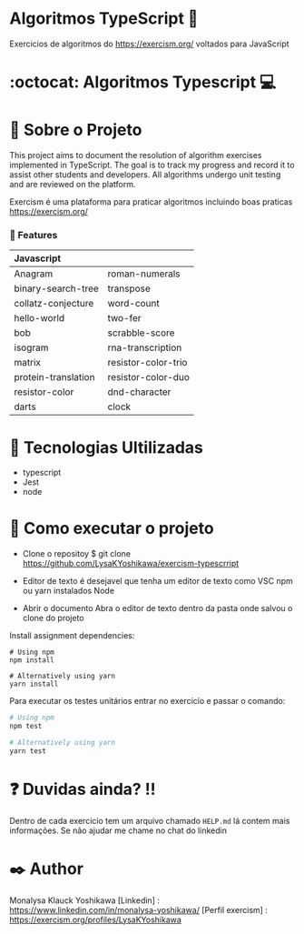# Algoritmos TypeScript  :star_struck:
Exercicios de algoritmos do https://exercism.org/ voltados para JavaScript

# :octocat: Algoritmos Typescript :computer:


  #  :rocket: Sobre o Projeto
 
This project aims to document the resolution of algorithm exercises implemented in TypeScript. 
The goal is to track my progress and record it to assist other students and developers. 
All algorithms undergo unit testing and are reviewed on the platform.

  Exercism é uma plataforma para praticar algoritmos incluindo boas praticas
   https://exercism.org/


### :loudspeaker: Features 

| Javascript         |                   |
| :----------------- | :------------     |
| Anagram            | roman-numerals    |
| binary-search-tree | transpose         |
| collatz-conjecture | word-count        |
| hello-world        | two-fer           |
| bob                | scrabble-score    |
| isogram            |rna-transcription  |
| matrix             |resistor-color-trio|
| protein-translation|resistor-color-duo |
| resistor-color     |dnd-character      |
| darts              |clock              |

# :monocle_face: Tecnologias Ultilizadas

- typescript
- Jest
- node


# :file_folder: Como executar o projeto

  - Clone o repositoy 
  $ git clone <https://github.com/LysaKYoshikawa/exercism-typescrript>
  
  - Editor de texto
  é desejavel que tenha um editor de texto como VSC
  npm ou yarn instalados
  Node 

  - Abrir o documento
  Abra o editor de texto dentro da pasta onde salvou o clone do projeto
  
 Install assignment dependencies:

```shell
# Using npm
npm install

# Alternatively using yarn
yarn install
```
Para executar os testes unitários entrar no exercicio e passar o comando:

```bash
# Using npm
npm test

# Alternatively using yarn
yarn test
```

# :question: Duvidas ainda? :bangbang:
Dentro de cada exercicio tem um arquivo chamado ``HELP.md`` lá contem mais informações.
Se não ajudar me chame no chat do linkedin

# :black_nib: Author
Monalysa Klauck Yoshikawa
[Linkedin] : <https://www.linkedin.com/in/monalysa-yoshikawa/>
[Perfil exercism] : <https://exercism.org/profiles/LysaKYoshikawa>
